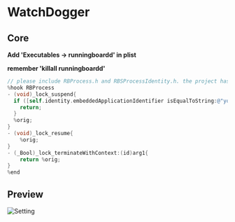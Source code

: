 # WatchDogger
## Core

**Add 'Executables -> runningboardd' in plist**

**remember 'killall runningboardd'**
```objective-c
// please include RBProcess.h and RBSProcessIdentity.h. the project has inlcude those files.
%hook RBProcess
- (void)_lock_suspend{
  if ([self.identity.embeddedApplicationIdentifier isEqualToString:@"your bundleId"]) {
    return;
  }
  %orig;
}
- (void)_lock_resume{
	%orig;
}
- (_Bool)_lock_terminateWithContext:(id)arg1{
	return %orig;
}
%end
```

## Preview

![Setting](https://user-gold-cdn.xitu.io/2020/2/22/1706914347056280?imageslim)

